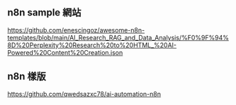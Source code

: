 
## n8n sample 網站
https://github.com/enescingoz/awesome-n8n-templates/blob/main/AI_Research_RAG_and_Data_Analysis/%F0%9F%94%8D%20Perplexity%20Research%20to%20HTML_%20AI-Powered%20Content%20Creation.json

## n8n 樣版
https://github.com/qwedsazxc78/ai-automation-n8n
